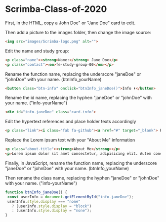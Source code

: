 # Scrimba-Class-of-2020

First, in the HTML, copy a John Doe" or "Jane Doe" card to edit.

Then add a picture to the images folder, then change the image source:
```html
<img src="images/Scrimba-logo.png" alt="">
```

Edit the name and study group:
```html
<p class="name"><strong>Name:</strong> Jane Doe</p>
<p class="contact"><em>fe-study-group-00</em></p>
```      

Rename the function name, replacing the underscore "janeDoe" or "johnDoe" with your name. (btnInfo_yourName)
```html
<button class="btn-info" onclick="btnInfo_janeDoe()">Info ⬇</button>
```

Rename the id name, replacing the hyphen "janeDoe" or "johnDoe" with your name. ("info-yourName")

```html
<div id="info-janeDoe" class="card-info">
```

Edit the hypertext references and place holder texts accordingly 

```html
<p class="link"><i class="fab fa-github"><a href="#" target="_blank"> PlaceHolder</a></i></p>
```

Replace the Lorem ipsum text with your "About Me" information

```html
<p class="about-title"><strong>About Me</strong></p>
<p>Lorem ipsum dolor sit amet consectetur, adipisicing elit. Autem consequatur pariatur totam!</p>
 ```
 
 Finally, in JavaScript, rename the function name, replacing the underscore "janeDoe" or "johnDoe" with your name. (btnInfo_yourName)

Then rename the class name, replacing the hyphen "janeDoe" or "johnDoe" with your name. ("info-yourName")
 
 ```js
 function btnInfo_janeDoe() {
  const userInfo = document.getElementById("info-janeDoe");
  userInfo.style.display === "none"
    ? (userInfo.style.display = "block")
    : (userInfo.style.display = "none");
}
```
